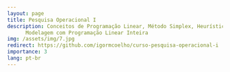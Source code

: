 ```yaml
---
layout: page
title: Pesquisa Operacional I
description: Conceitos de Programação Linear, Método Simplex, Heurísticas, Meta-heurísticas,
      Modelagem com Programação Linear Inteira 
img: /assets/img/7.jpg
redirect: https://github.com/igormcoelho/curso-pesquisa-operacional-i
importance: 3
lang: pt-br
---
```


